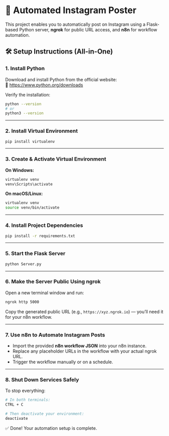 # 🚀 Automated Instagram Poster

This project enables you to automatically post on Instagram using a Flask-based Python server, **ngrok** for public URL access, and **n8n** for workflow automation.

## 🛠️ Setup Instructions (All-in-One)

### 1. Install Python
Download and install Python from the official website:  
🔗 https://www.python.org/downloads

Verify the installation:
```bash
python --version
# or
python3 --version
```

---

### 2. Install Virtual Environment
```bash
pip install virtualenv
```

---

### 3. Create & Activate Virtual Environment

**On Windows:**
```bash
virtualenv venv
venv\Scripts\activate
```

**On macOS/Linux:**
```bash
virtualenv venv
source venv/bin/activate
```

---

### 4. Install Project Dependencies
```bash
pip install -r requirements.txt
```

---

### 5. Start the Flask Server
```bash
python Server.py
```

---

### 6. Make the Server Public Using ngrok

Open a new terminal window and run:
```bash
ngrok http 5000
```

Copy the generated public URL (e.g., `https://xyz.ngrok.io`) — you’ll need it for your n8n workflow.

---

### 7. Use n8n to Automate Instagram Posts

- Import the provided **n8n workflow JSON** into your n8n instance.
- Replace any placeholder URLs in the workflow with your actual ngrok URL.
- Trigger the workflow manually or on a schedule.

---

### 8. Shut Down Services Safely

To stop everything:
```bash
# In both terminals:
CTRL + C

# Then deactivate your environment:
deactivate
```

✅ Done! Your automation setup is complete.
